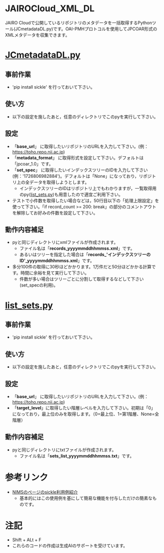 # JAIROCloud_XML_DL
JAIRO Cloudで公開しているリポジトリのメタデータを一括取得するPythonツール(JCmetadataDL.py)です。OAI-PMHプロトコルを使用してJPCOAR形式のXMLメタデータを収集できます。

# [JCmetadataDL.py](https://github.com/hellboy84/JAIROCloud_XML_DL/blob/main/JCmetadataDL.py)
## 事前作業
- 'pip install sickle'  を行っておいて下さい。
## 使い方
- 以下の設定を施したあと，任意のディレクトリでこのpyを実行して下さい。
## 設定
- 「**base_url**」 に取得したいリポジトリのURLを入力して下さい。(例：https://toho.repo.nii.ac.jp)
- 「**metadata_format**」 に取得形式を設定して下さい。デフォルトは「jpcoar_1.0」です。
- 「**set_spec**」 に取得したいインデックスツリーのIDを入力して下さい(例：'1726806982884')。デフォルトは「None」になっており，リポジトリ上の全データを取得しようとします。
  - インデックスツリーのIDはリポジトリ上でもわかりますが，一覧取得用のpy([list_sets.py](https://github.com/hellboy84/JAIROCloud_XML_DL/blob/main/list_sets.py))も用意したので適宜ご利用下さい。
- テストで小件数を取得したい場合などは，50行目以下の「処理上限設定」を使って下さい。「if record_count >= 200: break」の部分のコメントアウトを解除してお好みの件数を設定して下さい。
## 動作内容補足
- pyと同じディレクトリにxmlファイルが作成されます。
  - ファイル名は「**records_yyyymmddhhmmss.xml**」です。
  - あるいはツリーを指定した場合は「**records_'インデックスツリーのID'_yyyymmddhhmmss.xml**」です。
- 多分100件の取得に30秒ほどかかります。1万件だと50分ほどかかる計算です。時間に余裕を見て実行して下さい。
  - 件数が多い場合はツリーごとに分割して取得するなどして下さい(set_specの利用)。

# [list_sets.py](https://github.com/hellboy84/JAIROCloud_XML_DL/blob/main/list_sets.py)
## 事前作業
- 'pip install sickle'  を行っておいて下さい。
## 使い方
- 以下の設定を施したあと，任意のディレクトリでこのpyを実行して下さい。
## 設定
- 「**base_url**」 に取得したいリポジトリのURLを入力して下さい。(例：https://toho.repo.nii.ac.jp)
- 「**target_level**」に取得したい階層レベルを入力して下さい。初期は「0」になっており，最上位のみを取得します。（0=最上位、1=第1階層、None=全階層）
## 動作内容補足
- pyと同じディレクトリにtxtファイルが作成されます。
  - ファイル名は「**sets_list_yyyymmddhhmmss.txt**」です。

# 参考リンク
- [NIMSのページのsickle利用例紹介](https://dice.nims.go.jp/services/MDR/manual/html/api.html#bulk-metadata-download)
  - 基本的にはこの使用例を基にして簡易な機能を付与しただけの簡素なものです。

# 注記
- Shift + ALt + F
- これらのコードの作成は生成AIのサポートを受けています。 

